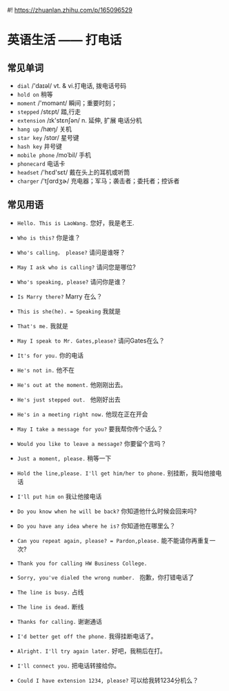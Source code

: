 #! https://zhuanlan.zhihu.com/p/165096529
# 英语生活 —— 打电话

## 常见单词

- `dial` /'daɪəl/ vt. & vi.打电话, 拨电话号码
- `hold on` 稍等
- `moment` /'momənt/ 瞬间；重要时刻；
- `stepped` /stɛpt/ 踏,行走
- `extension` /ɪk'stɛnʃən/ n. 延伸, 扩展 电话分机
- `hang up` /hæŋ/ 关机
- `star key` /stɑr/ 星号键
- `hash key` 井号键
- `mobile phone` /moˈbil/ 手机
- `phonecard` 电话卡
- `headset` /'hɛd'sɛt/ 戴在头上的耳机或听筒
- `charger` /'tʃɑrdʒɚ/ 充电器；军马；袭击者；委托者；控诉者


## 常见用语

- `Hello. This is LaoWang.` 您好，我是老王.
- `Who is this?` 你是谁？
- `Who's calling， please?` 请问是谁呀？
- `May I ask who is calling?` 请问您是哪位?
- `Who's speaking, please?` 请问你是谁？

- `Is Marry there?` Marry 在么？
- `This is she(he). = Speaking` 我就是
- `That's me.` 我就是

- `May I speak to Mr. Gates,please?` 请问Gates在么？
- `It's for you.` 你的电话
- `He's not in.` 他不在
- `He's out at the moment.` 他刚刚出去。
- `He's just stepped out. ` 他刚好出去
- `He's in a meeting right now.` 他现在正在开会
- `May I take a message for you?` 要我帮你传个话么？
- `Would you like to leave a message?` 你要留个言吗？
- `Just a moment, please.` 稍等一下
- `Hold the line,please. I'll get him/her to phone.` 别挂断，我叫他接电话
- `I'll put him on` 我让他接电话

- `Do you know when he will be back?` 你知道他什么时候会回来吗?
- `Do you have any idea where he is?` 你知道他在哪里么？

- `Can you repeat again, please? = Pardon,please.` 能不能请你再重复一次?

- `Thank you for calling HW Business College.`
- `Sorry, you've dialed the wrong number. ` 抱歉，你打错电话了
- `The line is busy.` 占线
- `The line is dead.` 断线
- `Thanks for calling.` 谢谢通话
- `I'd better get off the phone.` 我得挂断电话了。
- `Alright. I'll try again later.` 好吧，我稍后在打。
- `I'll connect you.` 把电话转接给你。
- `Could I have extension 1234, please?` 可以给我转1234分机么？
